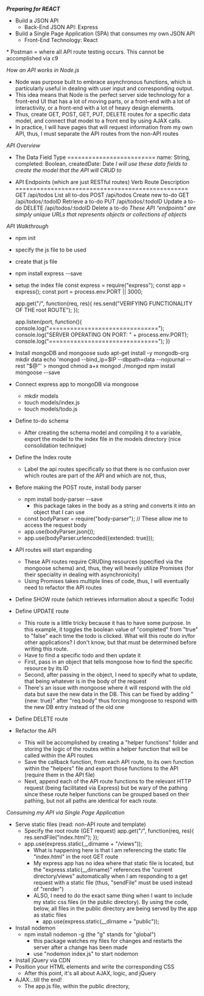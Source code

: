 ***Preparing for REACT***
* Build a JSON API
    - Back-End JSON API: Express
* Build a Single Page Application (SPA) that consumes my own JSON API
    - Front-End Technology: React

<Required>
* Postman = where all API route testing occurs. This cannot be accomplished via c9

*How an API works in Node.js*
* Node was purpose built to embrace asynchronous functions, which is particularly useful in dealing with user input and corresponding output.
* This idea means that Node is the perfect server side technology for a front-end UI that has a lot of moving parts, or a front-end with a lot of interactivity, or a front-end with a lot of heavy design elements.
* Thus, create GET, POST, GET, PUT, DELETE routes for a specific data model, and connect that model to a front end by using AJAX calls.
* In practice, I will have pages that will request information from my own API, thus, I must separate the API routes from the non-API routes

*API Overview*
* The Data
Field           Type
=========================
name:           String,
completed:      Boolean,
createdDate:    Date
_I will use these data fields to create the model that the API will CRUD to_

* API Endpoints (which are just RESTful routes)
Verb        Route                   Description
=================================================
GET         /api/todos              List all to-dos
POST        /api/todos              Create new to-do
GET         /api/todos/:todoID      Retrieve a to-do
PUT         /api/todos/:todoID      Update a to-do
DELETE      /api/todos/:todoID      Delete a to-do
_These API “endpoints" are simply unique URLs that represents objects or collections of objects_


*API Walkthrough*
* npm init
* specify the js file to be used
* create that js file
* npm install express --save
* setup the index file
    const express = require("express");
    const app     = express();
    const port    = process.env.PORT || 3000;
    
    app.get("/", function(req, res){
        res.send("VERIFYING FUNCTIONALITY OF THE root ROUTE");
    });
    
    app.listen(port, function(){
        console.log("===============================");
        console.log("SERVER OPERATING ON PORT: " + process.env.PORT);
        console.log("===============================");
    })
* Install mongoDB and mongoose
    sudo apt-get install -y mongodb-org
    mkdir data
    echo 'mongod --bind_ip=$IP --dbpath=data --nojournal --rest "$@"' > mongod
    chmod a+x mongod
    ./mongod
    npm install mongoose --save
* Connect express app to mongoDB via mongoose
    - mkdir models
    - touch models/index.js 
    - touch models/todo.js
* Define to-do schema
    - After creating the schema model and compiling it to a variable, export the model to the index file in the models directory (nice consolidation technique)
* Define the Index route
    -  Label the api routes specifically so that there is no confusion over which routes are part of the API and which are not, thus,
* Before making the POST route, install body parser
    - npm install body-parser --save
        - this package takes in the body as a string and converts it into an object that I can use
    - const bodyParser = require("body-parser");
      // These allow me to access the request body
    - app.use(bodyParser.json());
    - app.use(bodyParser.urlencoded({extended: true}));
* API routes will start expanding
    - These API routes require CRUDing resources (specified via the mongoose schema) and, thus, they will heavily utilize Promises (for their speciality in dealing with asynchronicity)
    - Using Promises takes multiple lines of code, thus, I will eventually need to refactor the API routes
* Define SHOW route (which retrieves information about a specific Todo)
* Define UPDATE route
    * This route is a little tricky because it has to have some purpose. In this example, it toggles the boolean value of "completed" from "true" to "false" each time the todo is clicked. What will this route do in/for other applications? I don't know, but that must be determined before writing this route.
    - Have to find a specific todo and then update it
    - First, pass in an object that tells mongoose how to find the specific resource by its ID
    - Second, after passing in the object, I need to specify what to update, that being whatever is in the body of the request
    - There's an issue with mongoose where it will respond with the old data but save the new data in the DB. This can be fixed by adding "{new: true}" after  "req.body" thus forcing mongoose to respond with the new DB entry instead of the old one
* Define DELETE route
* Refactor the API
    - This will be accomplished by creating a "helper functions" folder and storing the logic of the routes within a helper function that will be called within the API routes 
    - Save the callback function, from each API route, to its own function within the "helpers" file and export those functions to the API (require them in the API file)
    - Next, append each of the API route functions to the relevant HTTP request (being facilitated via Express) but be wary of the pathing since these route helper functions can be grouped based on their pathing, but not all paths are identical for each route.

*Consuming my API via Single Page Application*
* Serve static files (read: non-API route and template)
    - Specify the root route (GET request)
        app.get("/", function(req, res){
            res.sendFile("index.html");
        });
    - app.use(express.static(__dirname + "/views"));
        - What is happening here is that I am referencing the static file "index.html" in the root GET route
        - My express app has no idea where that static file is located, but the "express.static(__dirname)" references the "current directory/views" automatically when I am responding to a get request with a static file (thus, "sendFile" must be used instead of "render")
        - ALSO, I need to do the exact same thing when I want to include my static css files (in the public directory). By using the code, below, all files in the public directory are being served by the app as static files
            - app.use(express.static(__dirname + "public"));
* Install nodemon
    - npm install nodemon -g (the "g" stands for "global")
        - this package watches my files for changes and restarts the server after a change has been made
        - use "nodemon index.js" to start nodemon
* Install jQuery via CDN
* Position your HTML elements and write the corresponding CSS 
    - After this point, it's all about AJAX, logic, and jQuery
* AJAX...till the end!
    - The app.js file, within the public directory, 